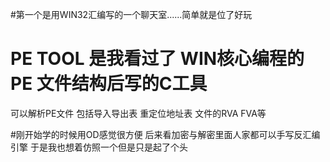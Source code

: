 #第一个是用WIN32汇编写的一个聊天室......简单就是位了好玩

# PE TOOL 是我看过了 WIN核心编程的PE 文件结构后写的C工具

  可以解析PE文件 包括导入导出表 重定位地址表 文件的RVA FVA等


#刚开始学的时候用OD感觉很方便 后来看加密与解密里面人家都可以手写反汇编引擎
于是我也想着仿照一个但是只是起了个头
